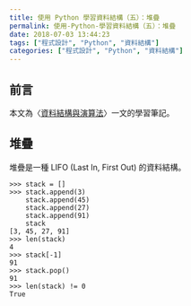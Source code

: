 ```yaml
---
title: 使用 Python 學習資料結構（五）：堆疊
permalink: 使用-Python-學習資料結構（五）：堆疊
date: 2018-07-03 13:44:23
tags: ["程式設計", "Python", "資料結構"]
categories: ["程式設計", "Python", "資料結構"]
---
```


## 前言

本文為〈[資料結構與演算法](https://legacy.gitbook.com/book/yuanbin/algorithm/details/zh-tw)〉一文的學習筆記。

## 堆疊

堆疊是一種 LIFO (Last In, First Out) 的資料結構。

```Py
>>> stack = []
>>> stack.append(3)
    stack.append(45)
    stack.append(27)
    stack.append(91)
    stack
[3, 45, 27, 91]
>>> len(stack)
4
>>> stack[-1]
91
>>> stack.pop()
91
>>> len(stack) != 0
True
```

